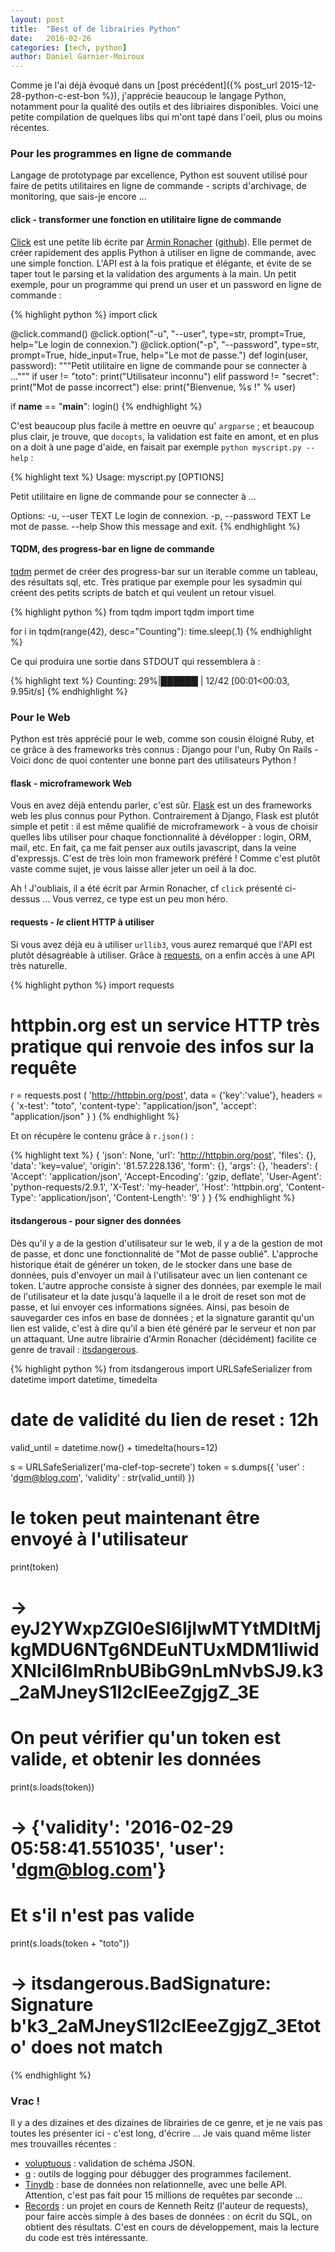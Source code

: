 ```yaml
---
layout: post
title:  "Best of de librairies Python"
date:   2016-02-26
categories: [tech, python]
author: Daniel Garnier-Moiroux
---
```


Comme je l'ai déjà évoqué dans un [post précédent]({% post_url 2015-12-28-python-c-est-bon %}),
j'apprécie beaucoup le langage Python, notamment pour la qualité des outils et
des libriaires disponibles. Voici une petite compilation de quelques libs qui
m'ont tapé dans l'oeil, plus ou moins récentes.

### Pour les programmes en ligne de commande

Langage de prototypage par excellence, Python est souvent utilisé pour faire de
petits utilitaires en ligne de commande - scripts d'archivage, de monitoring,
que sais-je encore ...

#### click - transformer une fonction en utilitaire ligne de commande

<a href="http://click.pocoo.org/6/" target="_blank">Click</a> est une petite lib écrite
par <a href="http://lucumr.pocoo.org/about/" target="_blank">Armin Ronacher</a>
(<a href="https://github.com/mitsuhiko" target="_blank">github</a>).
Elle permet de créer rapidement des applis Python
à utiliser en ligne de commande, avec une simple fonction. L'API  est à la fois
pratique et élégante, et évite de se taper tout le parsing et la validation des
arguments à la main. Un petit exemple, pour un programme qui prend un user et un
password en ligne de commande :

{% highlight python %}
import click

@click.command()
@click.option("-u", "--user", type=str, prompt=True, help="Le login de connexion.")
@click.option("-p", "--password", type=str, prompt=True, hide_input=True, help="Le mot de passe.")
def login(user, password):
    """Petit utilitaire en ligne de commande pour se connecter à ..."""
    if user != "toto":
        print("Utilisateur inconnu")
    elif password != "secret":
        print("Mot de passe incorrect")
    else:
        print("Bienvenue, %s !" % user)

if __name__ == "__main__":
    login()
{% endhighlight %}

C'est beaucoup plus facile à mettre en oeuvre qu' `argparse` ; et beaucoup plus
clair, je trouve, que `docopts`, la validation est faite en amont, et en plus on
a doit à une page d'aide, en faisait par exemple `python myscript.py --help` :


{% highlight text %}
Usage: myscript.py [OPTIONS]

  Petit utilitaire en ligne de commande pour se connecter à ...

Options:
  -u, --user TEXT      Le login de connexion.
  -p, --password TEXT  Le mot de passe.
  --help               Show this message and exit.
{% endhighlight %}


#### TQDM, des progress-bar en ligne de commande

<a href="https://github.com/noamraph/tqdm" target="_blank">tqdm</a> permet de
créer des progress-bar sur un iterable comme un tableau, des résultats sql, etc.
Très pratique par exemple pour les sysadmin qui créent des petits scripts de
batch et qui veulent un retour visuel.

{% highlight python %}
from tqdm import tqdm
import time

for i in tqdm(range(42), desc="Counting"):
        time.sleep(.1)
{% endhighlight %}

Ce qui produira une sortie dans STDOUT qui ressemblera à :

{% highlight text %}
Counting:  29%|██████               | 12/42 [00:01<00:03,  9.95it/s]
{% endhighlight %}


### Pour le Web

Python est très apprécié pour le web, comme son cousin éloigné Ruby, et ce grâce
à des frameworks très connus : Django pour l'un, Ruby On Rails - Voici donc de
quoi contenter une bonne part des utilisateurs Python !

#### flask - microframework Web

Vous en avez déjà entendu parler, c'est sûr.
<a href="http://flask.pocoo.org/" target="_blank">Flask</a> est un des frameworks
web les plus connus pour Python. Contrairement à Django, Flask est plutôt simple
et petit : il est même qualifié de microframework - à vous de choisir quelles libs
utiliser pour chaque fonctionnalité à dévélopper : login, ORM, mail, etc. En fait,
ça me fait penser aux outils javascript, dans la veine d'expressjs. C'est de très
loin mon framework préféré ! Comme c'est plutôt vaste comme sujet, je vous laisse
aller jeter un oeil à la doc.

Ah ! J'oubliais, il a été écrit par Armin Ronacher, cf `click` présenté
ci-dessus ... Vous verrez, ce type est un peu mon héro.


#### requests - _le_ client HTTP à utiliser

Si vous avez déjà eu à utiliser `urllib3`, vous aurez remarqué que l'API est
plutôt désagréable à utiliser. Grâce à
<a href="http://docs.python-requests.org/en/master/" target="_blank">requests</a>,
on a enfin accès à une API très naturelle.

{% highlight python %}
import requests

# httpbin.org est un service HTTP très pratique qui renvoie des infos sur la requête
r = requests.post   (   'http://httpbin.org/post',
                        data = {'key':'value'},
                        headers =   {   'x-test':       "toto",
                                        'content-type': "application/json",
                                        'accept':       "application/json"
                                    }
                    )
{% endhighlight %}

Et on récupère le contenu grâce à `r.json()` :

{% highlight text %}
{   'json':     None,
    'url':      'http://httpbin.org/post',
    'files':    {},
    'data':     'key=value',
    'origin':   '81.57.228.136',
    'form':     {},
    'args':     {},
    'headers':  {   'Accept': 'application/json',
                    'Accept-Encoding': 'gzip, deflate',
                    'User-Agent': 'python-requests/2.9.1',
                    'X-Test': 'my-header',
                    'Host': 'httpbin.org',
                    'Content-Type': 'application/json',
                    'Content-Length': '9'
                }
}
{% endhighlight %}


#### itsdangerous - pour signer des données

Dès qu'il y a de la gestion d'utilisateur sur le web, il y a de la gestion de
mot de passe, et donc une fonctionnalité de "Mot de passe oublié". L'approche
historique était de générer un token, de le stocker dans une base de données,
puis d'envoyer un mail à l'utilisateur avec un lien contenant ce token. L'autre
approche consiste à signer des données, par exemple le mail de l'utilisateur et
la date jusqu'à laquelle il a le droit de reset son mot de passe, et lui envoyer
ces informations signées. Ainsi, pas besoin de sauvegarder ces infos en base de
données ; et la signature garantit qu'un lien est valide, c'est à dire qu'il
a bien été généré par le serveur et non par un attaquant. Une autre librairie
d'Armin Ronacher (décidément) facilite ce genre de travail :
<a href="http://pythonhosted.org/itsdangerous/" target="_blank">itsdangerous</a>.

{% highlight python %}
from itsdangerous import URLSafeSerializer
from datetime import datetime, timedelta

# date de validité du lien de reset : 12h
valid_until = datetime.now() + timedelta(hours=12)

s = URLSafeSerializer('ma-clef-top-secrete')
token = s.dumps({ 'user' : 'dgm@blog.com', 'validity' : str(valid_until) })

# le token peut maintenant être envoyé à l'utilisateur
print(token)
#   -> eyJ2YWxpZGl0eSI6IjIwMTYtMDItMjkgMDU6NTg6NDEuNTUxMDM1IiwidXNlciI6ImRnbUBibG9nLmNvbSJ9.k3_2aMJneyS1l2cIEeeZgjgZ_3E

# On peut vérifier qu'un token est valide, et obtenir les données
print(s.loads(token))
#   -> {'validity': '2016-02-29 05:58:41.551035', 'user': 'dgm@blog.com'}

# Et s'il n'est pas valide
print(s.loads(token + "toto"))
#   -> itsdangerous.BadSignature: Signature b'k3_2aMJneyS1l2cIEeeZgjgZ_3Etoto' does not match
{% endhighlight %}


### Vrac !

Il y a des dizaines et des dizaines de librairies de ce genre, et je ne vais pas
toutes les présenter ici - c'est long, d'écrire ... Je vais quand même lister mes trouvailles récentes :

- <a href="https://github.com/alecthomas/voluptuous" target="_blank">voluptuous</a> :
validation de schéma JSON.
- <a href="https://github.com/zestyping/q" target="_blank">q</a> : outils de
logging pour débugger des programmes facilement.
- <a href="https://tinydb.readthedocs.org/en/latest/" target="_blank">Tinydb</a> :
base de données non relationnelle, avec une belle API. Attention, c'est pas fait
pour 15 millions de requêtes par seconde ...
- <a href="https://github.com/kennethreitz/records" target="_blank">Records</a> :
un projet en cours de Kenneth Reitz (l'auteur de requests), pour faire accès
simple à des bases de données : on écrit du SQL, on obtient des résultats. C'est
en cours de développement, mais la lecture du code est très intéressante.
